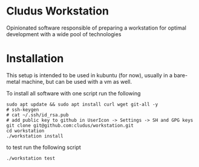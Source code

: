 # Cludus Workstation

Opinionated software responsible of preparing a workstation for optimal development with a wide pool of technologies

# Installation

This setup is intended to be used in kubuntu (for now), usually in a bare-metal machine, but can be used with a vm as well.

To install all software with one script run the following

    sudo apt update && sudo apt install curl wget git-all -y
    # ssh-keygen
    # cat ~/.ssh/id_rsa.pub
    # add public key to github in UserIcon -> Settings -> SH and GPG keys
    git clone git@github.com:cludus/workstation.git
    cd workstation
    ./workstation install

to test run the following script

    ./workstation test
